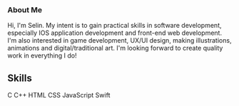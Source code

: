 ### About Me

Hi, I'm Selin. My intent is to gain practical skills in software development, especially IOS application development and front-end web development. I'm also interested in game development, UX/UI design, making illustrations, animations and digital/traditional art. I'm looking forward to create quality work in everything I do!

Skills 
-------
C C++ HTML CSS JavaScript Swift
